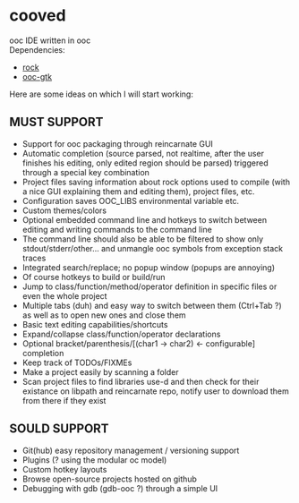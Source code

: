 cooved
======

ooc IDE written in ooc<br/>
Dependencies:
- [rock](http://github.com/nddrylliog/rock)
- [ooc-gtk](http://github.com/nddrylliog/ooc-gtk)

Here are some ideas on which I will start working:

MUST SUPPORT
------------

- Support for ooc packaging through reincarnate GUI
- Automatic completion (source parsed, not realtime, after the user finishes his editing, only edited region should be parsed) triggered through a special key combination
- Project files saving information about rock options used to compile (with a nice GUI explaining them and editing them), project files, etc.
- Configuration saves OOC_LIBS environmental variable etc.
- Custom themes/colors
- Optional embedded command line and hotkeys to switch between editing and writing commands to the command line
- The command line should also be able to be filtered to show only stdout/stderr/other... and unmangle ooc symbols from exception stack traces
- Integrated search/replace; no popup window (popups are annoying)
- Of course hotkeys to build or build/run
- Jump to class/function/method/operator definition in specific files or even the whole project
- Multiple tabs (duh) and easy way to switch between them (Ctrl+Tab ?) as well as to open new ones and close them
- Basic text editing capabilities/shortcuts
- Expand/collapse class/function/operator declarations
- Optional bracket/parenthesis/[(char1 -> char2) <- configurable] completion
- Keep track of TODOs/FIXMEs
- Make a project easily by scanning a folder
- Scan project files to find libraries use-d and then check for their existance on libpath and reincarnate repo, notify user to download them from there if they exist

SOULD SUPPORT
-------------

- Git(hub) easy repository management / versioning support
- Plugins (? using the modular oc model)
- Custom hotkey layouts
- Browse open-source projects hosted on github
- Debugging with gdb (gdb-ooc ?) through a simple UI

